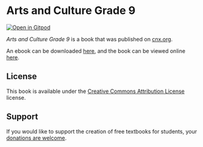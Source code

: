 # Arts and Culture Grade 9

[![Open in Gitpod](https://gitpod.io/button/open-in-gitpod.svg)](https://gitpod.io/from-referrer/)

_Arts and Culture Grade 9_ is a book that was published on [cnx.org](https://cnx.org/).

An ebook can be downloaded [here](https://github.com/cnx-user-books/cnxbook-arts-and-culture-grade-9/releases/latest), and the book can be viewed online [here](https://github.com/cnx-user-books/cnxbook-arts-and-culture-grade-9/releases/latest).

## License
This book is available under the [Creative Commons Attribution License](./LICENSE) license.

## Support
If you would like to support the creation of free textbooks for students, your [donations are welcome](https://riceconnect.rice.edu/donation/support-openstax-banner).
